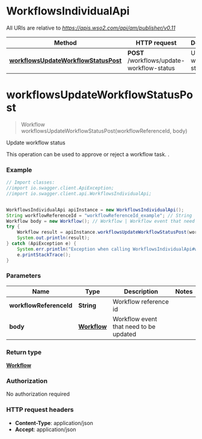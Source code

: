 # WorkflowsIndividualApi

All URIs are relative to *https://apis.wso2.com/api/am/publisher/v0.11*

Method | HTTP request | Description
------------- | ------------- | -------------
[**workflowsUpdateWorkflowStatusPost**](WorkflowsIndividualApi.md#workflowsUpdateWorkflowStatusPost) | **POST** /workflows/update-workflow-status | Update workflow status


<a name="workflowsUpdateWorkflowStatusPost"></a>
# **workflowsUpdateWorkflowStatusPost**
> Workflow workflowsUpdateWorkflowStatusPost(workflowReferenceId, body)

Update workflow status

This operation can be used to approve or reject a workflow task. . 

### Example
```java
// Import classes:
//import io.swagger.client.ApiException;
//import io.swagger.client.api.WorkflowsIndividualApi;


WorkflowsIndividualApi apiInstance = new WorkflowsIndividualApi();
String workflowReferenceId = "workflowReferenceId_example"; // String | Workflow reference id 
Workflow body = new Workflow(); // Workflow | Workflow event that need to be updated 
try {
    Workflow result = apiInstance.workflowsUpdateWorkflowStatusPost(workflowReferenceId, body);
    System.out.println(result);
} catch (ApiException e) {
    System.err.println("Exception when calling WorkflowsIndividualApi#workflowsUpdateWorkflowStatusPost");
    e.printStackTrace();
}
```

### Parameters

Name | Type | Description  | Notes
------------- | ------------- | ------------- | -------------
 **workflowReferenceId** | **String**| Workflow reference id  |
 **body** | [**Workflow**](Workflow.md)| Workflow event that need to be updated  |

### Return type

[**Workflow**](Workflow.md)

### Authorization

No authorization required

### HTTP request headers

 - **Content-Type**: application/json
 - **Accept**: application/json


